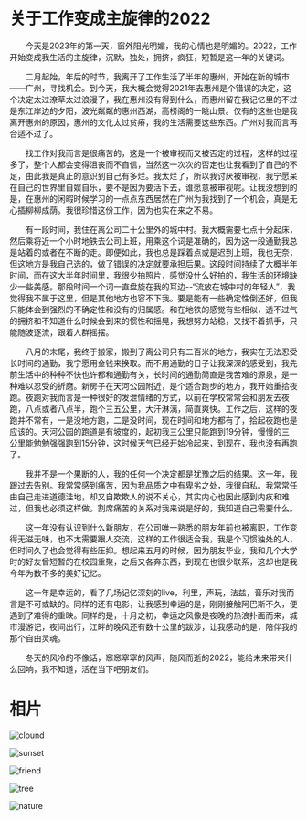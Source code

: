 # 关于工作变成主旋律的2022
&emsp;&emsp;今天是2023年的第一天，窗外阳光明媚，我的心情也是明媚的。2022，工作开始变成我生活的主旋律，沉默，独处，拥挤，疯狂，短暂是这一年的关键词。

&emsp;&emsp;二月起始，年后的时节，我离开了工作生活了半年的惠州，开始在新的城市——广州，寻找机会。到今天，我大概会觉得2021年去惠州是个错误的决定，这个决定太过潦草太过浪漫了，我在惠州没有得到什么，而惠州留在我记忆里的不过是东江岸边的夕阳，波光粼粼的惠州西湖，高榜阁的一眺山景。仅有的这些也是我离开惠州的原因，惠州的文化太过贫瘠，我的生活需要这些东西。广州对我而言再合适不过了。

&emsp;&emsp;找工作对我而言是很痛苦的，这是一个被审视而又被否定的过程，这样的过程多了，整个人都会变得沮丧而不自信，当然这一次次的否定也让我看到了自己的不足，由此我是真正的意识到自己有多烂。我太烂了，所以我讨厌被审视，我宁愿呆在自己的世界里自娱自乐，要不是因为要活下去，谁愿意被审视呢。让我没想到的是，在惠州的闲暇时候学习的一点点东西居然在广州为我找到了一个机会，真是无心插柳柳成荫。我很珍惜这份工作，因为也实在来之不易。

&emsp;&emsp;有一段时间，我住在离公司二十公里外的城中村。我大概需要七点十分起床，然后乘将近一个小时地铁去公司上班，用乘这个词是准确的，因为这一段通勤我总是站着的或者在不断的走。即便如此，我也总是踩着点或是迟到上班，我也无奈，但这地方是我自己选的，做了错误的决定就要承担后果。这段时间持续了大概半年时间，而在这大半年时间里，我很少拍照片，感觉没什么好拍的，我生活的环境缺少一些美感。那段时间一个词一直盘旋在我的耳边--“流放在城中村的年轻人”，我觉得我不属于这里，但是其他地方也容不下我。要是能有一些确定性倒还好，但我只能体会到强烈的不确定性和没有的归属感。和在地铁的感觉有些相似，透不过气的拥挤和不知道什么时候会到来的惯性和摇晃，我想努力站稳，又找不着抓手，只能随波逐流，跟着人群摇摆。

&emsp;&emsp;八月的末尾，我终于搬家，搬到了离公司只有二百米的地方，我实在无法忍受长时间的通勤，我宁愿用金钱来换取。而不用通勤的日子让我深深的感受到，我先前生活中的种种不快也许都和通勤有关，长时间的通勤简直是我苦难的源泉，是一种难以忍受的折磨。新房子在天河公园附近，是个适合跑步的地方，我开始重拾夜跑。夜跑对我而言是一种很好的发泄情绪的方式，以前在学校常常会和朋友去夜跑，八点或者八点半，跑个三五公里，大汗淋漓，简直爽快。工作之后，这样的夜跑并不常有，一是没地方跑，二是没时间，现在时间和地方都有了，拾起夜跑也是应该的。天河公园的跑道是有坡度的，起初我三公里只能跑到19分钟，慢慢的三公里能勉勉强强跑到15分钟，这时候天气已经开始冷起来，到现在，我也没有再跑了。

&emsp;&emsp;我并不是一个果断的人，我的任何一个决定都是犹豫之后的结果。这一年，我跟过去告别。我常常感到痛苦，因为我品质之中有卑劣之处，我很自私。我常常任由自己走进道德洼地，却又自欺欺人的说不关心，其实内心也因此感到内疚和难过，但我也必须这样做。割席痛苦的关系对我来说是好的，我知道自己需要什么。

&emsp;&emsp;这一年没有认识到什么新朋友，在公司唯一熟悉的朋友年前也被离职，工作变得无滋无味，也不太需要跟人交流，这样的工作很适合我，我是个习惯独处的人，但时间久了也会觉得有些压抑。想起来五月的时候，因为朋友毕业，我和几个大学时的好友曾短暂的在校园重聚，之后又各奔东西，到现在也很少联系，这却也是我今年为数不多的美好记忆。

&emsp;&emsp;这一年是幸运的，看了几场记忆深刻的live，利里，声玩，法兹，音乐对我而言是不可或缺的。同样的还有电影，让我感到幸运的是，刚刚接触阿巴斯不久，便遇到了难得的重映。同样的是，十月之初，幸运之风像是夜晚的热浪扑面而来，城市漫游记，夜间出行，江畔的晚风还有数十公里的跋涉，让我感动的是，陪伴我的那个自由灵魂。

&emsp;&emsp;冬天的风冷的不像话，窸窸窣窣的风声，随风而逝的2022，能给未来带来什么回响，我不知道，活在当下吧朋友们。

# 相片

![clound](https://i.imgur.com/E9weuxk.jpg)

![sunset](https://i.imgur.com/xPzMbuh.jpg)

![friend](https://i.imgur.com/yMyufJw.jpg)

![tree](https://i.imgur.com/wpl32jY.jpg)

![nature](https://i.imgur.com/YcjpzLp.jpg)
